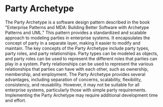 # Party Archetype
The Party Archetype is a software design pattern described in the book "Enterprise Patterns and MDA: Building Better Software with Archetype Patterns and UML." This pattern provides a standardized and scalable approach to modeling parties in enterprise systems. It encapsulates the concept of party in a separate layer, making it easier to modify and maintain. The key concepts of the Party Archetype include party types, party roles, and party relationships. Party types can be modeled as objects, and party roles can be used to represent the different roles that parties can play in a system. Party relationships can be used to represent the various relationships that parties can have with each other, such as ownership, membership, and employment. The Party Archetype provides several advantages, including separation of concerns, scalability, flexibility, consistency, and reusability. However, it may not be suitable for all enterprise systems, particularly those with simple party requirements. Implementing the Party Archetype may require additional development time and effort.
